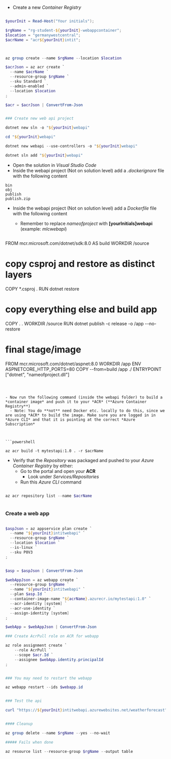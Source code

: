 - Create a new *Container Registry*

```powershell

$yourInit = Read-Host("Your initials");

$rgName = "rg-student-${yourInit}-webappcontainer";
$location = "germanywestcentral";
$acrName = "acr${yourInit}intit";



az group create --name $rgName --location $location

$acrJson = az acr create `
  --name $acrName `
  --resource-group $rgName `
  --sku Standard `
  --admin-enabled `
  --location $location
;

$acr = $acrJson | ConvertFrom-Json


### Create new web api project

dotnet new sln -o "${yourInit}webapi"

cd "${yourInit}webapi"

dotnet new webapi --use-controllers -o "${yourInit}webapi"

dotnet sln add "${yourInit}webapi"

```

- Open the solution in *Visual Studio Code*
- Inside the webapi project (Not on solution level) add a *.dockerignore* file with the following content
```
bin
obj
publish
publish.zip

```

- Inside the webapi project (Not on solution level) add a *Dockerfile* file with the following content
  - Remember to replace *nameofproject* with **[yourInitials]webapi**  (example: *mlcwebapi*)

  ```

FROM mcr.microsoft.com/dotnet/sdk:8.0 AS build
WORKDIR /source

# copy csproj and restore as distinct layers
COPY *.csproj .
RUN dotnet restore

# copy everything else and build app
COPY . .
WORKDIR /source
RUN dotnet publish -c release -o /app --no-restore

# final stage/image
FROM mcr.microsoft.com/dotnet/aspnet:8.0
WORKDIR /app
ENV ASPNETCORE_HTTP_PORTS=80
COPY --from=build /app ./
ENTRYPOINT ["dotnet", "nameofproject.dll"]

```



- Now run the following command (inside the webapi folder) to build a *container image* and push it to your *ACR* (**Azure Container Registry**) 
  - Note: You do **not** need Docker etc. locally to do this, since we are using *ACR* to build the image. Make sure you are logged in in *Azure CLI* and that it is pointing at the correct *Azure Subscription*



```powershell

az acr build -t mytestapi:1.0 . -r $acrName

```

- Verify that the *Repository* was packaged and pushed to your *Azure Container Registry* by either:
  - Go to the portal and open your **ACR**
    - Look under *Services/Repositories*
  - Run this *Azure CLI* command

```powershell

az acr repository list --name $acrName
 
```

### Create a web app

```powershell

$aspJson = az appservice plan create `
  --name "${yourInit}intitwebapi" `
  --resource-group $rgName `
  --location $location `
  --is-linux `
  --sku P0V3
;


$asp = $aspJson | ConvertFrom-Json

$webAppJson = az webapp create `
  --resource-group $rgName `
  --name "${yourInit}intitwebapi" `
  --plan $asp.Id `
  --container-image-name "${acrName}.azurecr.io/mytestapi:1.0" `
  --acr-identity [system] `
  --acr-use-identity `
  --assign-identity [system]
;

$webApp = $webAppJson | ConvertFrom-Json

### Create AcrPull role on ACR for webapp

az role assignment create `
    --role AcrPull `
    --scope $acr.Id `
    --assignee $webApp.identity.principalId
;


### You may need to restart the webapp

az webapp restart --ids $webapp.id


### Test the api

curl "https://${yourInit}intitwebapi.azurewebsites.net/weatherforecast"


#### Cleanup

az group delete --name $rgName --yes --no-wait

##### Fails when done

az resource list --resource-group $rgName --output table
